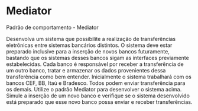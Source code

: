 # Mediator
Padrão de comportamento - Mediator



Desenvolva um sistema que possibilite a realização de transferências eletrônicas entre sistemas bancários distintos. O sistema deve estar preparado inclusive para a inserção de
novos bancos futuramente, bastando que os sistemas desses bancos sigam as interfaces previamente estabelecidas.
Cada banco é responsável por receber a transferência de um outro banco, tratar e armazenar os dados provenientes dessa transferência como bem entender. Inicialmente o sistema
trabalhará com os bancos CEF, BB, Itaú e Bradesco. Todos podem enviar transferência para os demais.
Utilize o padrão Mediator para desenvolver o sistema acima. Simule a inserção de um novo banco e verifique se o sistema desenvolvido está preparado que esse novo banco possa enviar
e receber transferências.
